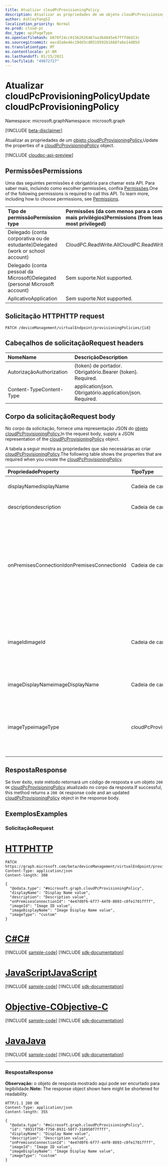 ```yaml
---
title: Atualizar cloudPcProvisioningPolicy
description: Atualizar as propriedades de um objeto cloudPcProvisioningPolicy.
author: AshleyYangSZ
localization_priority: Normal
ms.prod: cloud-pc
doc_type: apiPageType
ms.openlocfilehash: b070f24cc91562626467aa3b4645e67fffd6d13c
ms.sourcegitcommit: eacd2a6e46c19dd3cd8519592b1668fabe14d85d
ms.translationtype: MT
ms.contentlocale: pt-BR
ms.lasthandoff: 01/15/2021
ms.locfileid: "49872727"
---
```

# <a name="update-cloudpcprovisioningpolicy"></a><span data-ttu-id="50f79-103">Atualizar cloudPcProvisioningPolicy</span><span class="sxs-lookup"><span data-stu-id="50f79-103">Update cloudPcProvisioningPolicy</span></span>

<span data-ttu-id="50f79-104">Namespace: microsoft.graph</span><span class="sxs-lookup"><span data-stu-id="50f79-104">Namespace: microsoft.graph</span></span>

[!INCLUDE [beta-disclaimer](../../includes/beta-disclaimer.md)]

<span data-ttu-id="50f79-105">Atualizar as propriedades de um [objeto cloudPcProvisioningPolicy.](../resources/cloudpcprovisioningpolicy.md)</span><span class="sxs-lookup"><span data-stu-id="50f79-105">Update the properties of a [cloudPcProvisioningPolicy](../resources/cloudpcprovisioningpolicy.md) object.</span></span>

[!INCLUDE [cloudpc-api-preview](../../includes/cloudpc-api-preview.md)]

## <a name="permissions"></a><span data-ttu-id="50f79-106">Permissões</span><span class="sxs-lookup"><span data-stu-id="50f79-106">Permissions</span></span>

<span data-ttu-id="50f79-p101">Uma das seguintes permissões é obrigatória para chamar esta API. Para saber mais, incluindo como escolher permissões, confira [Permissões](/graph/permissions-reference).</span><span class="sxs-lookup"><span data-stu-id="50f79-p101">One of the following permissions is required to call this API. To learn more, including how to choose permissions, see [Permissions](/graph/permissions-reference).</span></span>

|<span data-ttu-id="50f79-109">Tipo de permissão</span><span class="sxs-lookup"><span data-stu-id="50f79-109">Permission type</span></span>|<span data-ttu-id="50f79-110">Permissões (da com menos para a com mais privilégios)</span><span class="sxs-lookup"><span data-stu-id="50f79-110">Permissions (from least to most privileged)</span></span>|
|:---|:---|
|<span data-ttu-id="50f79-111">Delegado (conta corporativa ou de estudante)</span><span class="sxs-lookup"><span data-stu-id="50f79-111">Delegated (work or school account)</span></span>|<span data-ttu-id="50f79-112">CloudPC.ReadWrite.All</span><span class="sxs-lookup"><span data-stu-id="50f79-112">CloudPC.ReadWrite.All</span></span>|
|<span data-ttu-id="50f79-113">Delegado (conta pessoal da Microsoft)</span><span class="sxs-lookup"><span data-stu-id="50f79-113">Delegated (personal Microsoft account)</span></span>|<span data-ttu-id="50f79-114">Sem suporte.</span><span class="sxs-lookup"><span data-stu-id="50f79-114">Not supported.</span></span>|
|<span data-ttu-id="50f79-115">Aplicativo</span><span class="sxs-lookup"><span data-stu-id="50f79-115">Application</span></span>|<span data-ttu-id="50f79-116">Sem suporte.</span><span class="sxs-lookup"><span data-stu-id="50f79-116">Not supported.</span></span>|

## <a name="http-request"></a><span data-ttu-id="50f79-117">Solicitação HTTP</span><span class="sxs-lookup"><span data-stu-id="50f79-117">HTTP request</span></span>

<!-- {
  "blockType": "ignored"
}
-->

``` http
PATCH /deviceManagement/virtualEndpoint/provisioningPolicies/{id}
```

## <a name="request-headers"></a><span data-ttu-id="50f79-118">Cabeçalhos de solicitação</span><span class="sxs-lookup"><span data-stu-id="50f79-118">Request headers</span></span>

| <span data-ttu-id="50f79-119">Nome</span><span class="sxs-lookup"><span data-stu-id="50f79-119">Name</span></span>          | <span data-ttu-id="50f79-120">Descrição</span><span class="sxs-lookup"><span data-stu-id="50f79-120">Description</span></span>                |
| :------------ | :------------------------  |
| <span data-ttu-id="50f79-121">Autorização</span><span class="sxs-lookup"><span data-stu-id="50f79-121">Authorization</span></span> | <span data-ttu-id="50f79-p102">{token} de portador. Obrigatório.</span><span class="sxs-lookup"><span data-stu-id="50f79-p102">Bearer {token}. Required.</span></span>  |
| <span data-ttu-id="50f79-124">Content-Type</span><span class="sxs-lookup"><span data-stu-id="50f79-124">Content-Type</span></span>  | <span data-ttu-id="50f79-p103">application/json. Obrigatório.</span><span class="sxs-lookup"><span data-stu-id="50f79-p103">application/json. Required.</span></span>|

## <a name="request-body"></a><span data-ttu-id="50f79-127">Corpo da solicitação</span><span class="sxs-lookup"><span data-stu-id="50f79-127">Request body</span></span>

<span data-ttu-id="50f79-128">No corpo da solicitação, fornece uma representação JSON do [objeto cloudPcProvisioningPolicy.](../resources/cloudpcprovisioningpolicy.md)</span><span class="sxs-lookup"><span data-stu-id="50f79-128">In the request body, supply a JSON representation of the [cloudPcProvisioningPolicy](../resources/cloudpcprovisioningpolicy.md) object.</span></span>

<span data-ttu-id="50f79-129">A tabela a seguir mostra as propriedades que são necessárias ao criar [cloudPcProvisioningPolicy](../resources/cloudpcprovisioningpolicy.md).</span><span class="sxs-lookup"><span data-stu-id="50f79-129">The following table shows the properties that are required when you create the [cloudPcProvisioningPolicy](../resources/cloudpcprovisioningpolicy.md).</span></span>

|<span data-ttu-id="50f79-130">Propriedade</span><span class="sxs-lookup"><span data-stu-id="50f79-130">Property</span></span>|<span data-ttu-id="50f79-131">Tipo</span><span class="sxs-lookup"><span data-stu-id="50f79-131">Type</span></span>|<span data-ttu-id="50f79-132">Descrição</span><span class="sxs-lookup"><span data-stu-id="50f79-132">Description</span></span>|
|:---|:---|:---|
|<span data-ttu-id="50f79-133">displayName</span><span class="sxs-lookup"><span data-stu-id="50f79-133">displayName</span></span>|<span data-ttu-id="50f79-134">Cadeia de caracteres</span><span class="sxs-lookup"><span data-stu-id="50f79-134">String</span></span>|<span data-ttu-id="50f79-135">O nome de exibição da política de provisionamento.</span><span class="sxs-lookup"><span data-stu-id="50f79-135">The display name for the provisioning policy.</span></span> |
|<span data-ttu-id="50f79-136">description</span><span class="sxs-lookup"><span data-stu-id="50f79-136">description</span></span>|<span data-ttu-id="50f79-137">Cadeia de caracteres</span><span class="sxs-lookup"><span data-stu-id="50f79-137">String</span></span>|<span data-ttu-id="50f79-138">A descrição da política de provisionamento.</span><span class="sxs-lookup"><span data-stu-id="50f79-138">The provisioning policy description.</span></span>|
|<span data-ttu-id="50f79-139">onPremisesConnectionId</span><span class="sxs-lookup"><span data-stu-id="50f79-139">onPremisesConnectionId</span></span>|<span data-ttu-id="50f79-140">Cadeia de caracteres</span><span class="sxs-lookup"><span data-stu-id="50f79-140">String</span></span>|<span data-ttu-id="50f79-141">A ID da cloudPcOnPremisesConnection.</span><span class="sxs-lookup"><span data-stu-id="50f79-141">The ID of the cloudPcOnPremisesConnection.</span></span> <span data-ttu-id="50f79-142">Para garantir que os computadores na nuvem tenham conectividade de rede e que in joinam no domínio, escolha uma conexão com uma rede virtual validada pelo serviço de computador na nuvem.</span><span class="sxs-lookup"><span data-stu-id="50f79-142">To ensure that cloud PCs have network connectivity and that they domain join, choose a connection with a virtual network that’s validated by the cloud PC service.</span></span>|
|<span data-ttu-id="50f79-143">imageId</span><span class="sxs-lookup"><span data-stu-id="50f79-143">imageId</span></span>|<span data-ttu-id="50f79-144">Cadeia de caracteres</span><span class="sxs-lookup"><span data-stu-id="50f79-144">String</span></span>|<span data-ttu-id="50f79-145">A ID da imagem do sistema operacional que você deseja provisionar em PCs na nuvem.</span><span class="sxs-lookup"><span data-stu-id="50f79-145">The ID of the OS image you want to provision on cloud PCs.</span></span> <span data-ttu-id="50f79-146">O formato de uma imagem de tipo de galeria é: {publisher_offer_sku}.</span><span class="sxs-lookup"><span data-stu-id="50f79-146">The format for a gallery type image is: {publisher_offer_sku}.</span></span>|
|<span data-ttu-id="50f79-147">imageDisplayName</span><span class="sxs-lookup"><span data-stu-id="50f79-147">imageDisplayName</span></span>|<span data-ttu-id="50f79-148">Cadeia de caracteres</span><span class="sxs-lookup"><span data-stu-id="50f79-148">String</span></span>|<span data-ttu-id="50f79-149">O nome de exibição da imagem do sistema operacional que você está provisionando.</span><span class="sxs-lookup"><span data-stu-id="50f79-149">The display name for the OS image you’re provisioning.</span></span>|
|<span data-ttu-id="50f79-150">imageType</span><span class="sxs-lookup"><span data-stu-id="50f79-150">imageType</span></span>|<span data-ttu-id="50f79-151">cloudPcProvisioningPolicyImageType</span><span class="sxs-lookup"><span data-stu-id="50f79-151">cloudPcProvisioningPolicyImageType</span></span>|<span data-ttu-id="50f79-152">O tipo de imagem do sistema operacional (personalizada ou galeria) que você deseja provisionar em PCs de nuvem.</span><span class="sxs-lookup"><span data-stu-id="50f79-152">The type of OS image (custom or gallery) you want to provision on cloud PCs.</span></span> <span data-ttu-id="50f79-153">Os valores possíveis são: `gallery` e `custom`.</span><span class="sxs-lookup"><span data-stu-id="50f79-153">Possible values are: `gallery`, `custom`.</span></span>|

## <a name="response"></a><span data-ttu-id="50f79-154">Resposta</span><span class="sxs-lookup"><span data-stu-id="50f79-154">Response</span></span>

<span data-ttu-id="50f79-155">Se tiver êxito, este método retornará um código de resposta e um objeto `200 OK` [cloudPcProvisioningPolicy](../resources/cloudpcprovisioningpolicy.md) atualizado no corpo da resposta.</span><span class="sxs-lookup"><span data-stu-id="50f79-155">If successful, this method returns a `200 OK` response code and an updated [cloudPcProvisioningPolicy](../resources/cloudpcprovisioningpolicy.md) object in the response body.</span></span>

## <a name="examples"></a><span data-ttu-id="50f79-156">Exemplos</span><span class="sxs-lookup"><span data-stu-id="50f79-156">Examples</span></span>

### <a name="request"></a><span data-ttu-id="50f79-157">Solicitação</span><span class="sxs-lookup"><span data-stu-id="50f79-157">Request</span></span>


# <a name="http"></a>[<span data-ttu-id="50f79-158">HTTP</span><span class="sxs-lookup"><span data-stu-id="50f79-158">HTTP</span></span>](#tab/http)
<!-- {
  "blockType": "request",
  "name": "update_provisioningpolicy"
}
-->

``` http
PATCH https://graph.microsoft.com/beta/deviceManagement/virtualEndpoint/provisioningPolicies/{id}
Content-Type: application/json
Content-length: 308

{
  "@odata.type": "#microsoft.graph.cloudPcProvisioningPolicy",
  "displayName": "Display Name value",
  "description": "Description value",
  "onPremisesConnectionId": "4e47d0f6-6f77-44f0-8893-c0fe1701ffff",
  "imageId": "Image ID value",
  "imageDisplayName": "Image Display Name value",
  "imageType": "custom"
}
```
# <a name="c"></a>[<span data-ttu-id="50f79-159">C#</span><span class="sxs-lookup"><span data-stu-id="50f79-159">C#</span></span>](#tab/csharp)
[!INCLUDE [sample-code](../includes/snippets/csharp/update-provisioningpolicy-csharp-snippets.md)]
[!INCLUDE [sdk-documentation](../includes/snippets/snippets-sdk-documentation-link.md)]

# <a name="javascript"></a>[<span data-ttu-id="50f79-160">JavaScript</span><span class="sxs-lookup"><span data-stu-id="50f79-160">JavaScript</span></span>](#tab/javascript)
[!INCLUDE [sample-code](../includes/snippets/javascript/update-provisioningpolicy-javascript-snippets.md)]
[!INCLUDE [sdk-documentation](../includes/snippets/snippets-sdk-documentation-link.md)]

# <a name="objective-c"></a>[<span data-ttu-id="50f79-161">Objective-C</span><span class="sxs-lookup"><span data-stu-id="50f79-161">Objective-C</span></span>](#tab/objc)
[!INCLUDE [sample-code](../includes/snippets/objc/update-provisioningpolicy-objc-snippets.md)]
[!INCLUDE [sdk-documentation](../includes/snippets/snippets-sdk-documentation-link.md)]

# <a name="java"></a>[<span data-ttu-id="50f79-162">Java</span><span class="sxs-lookup"><span data-stu-id="50f79-162">Java</span></span>](#tab/java)
[!INCLUDE [sample-code](../includes/snippets/java/update-provisioningpolicy-java-snippets.md)]
[!INCLUDE [sdk-documentation](../includes/snippets/snippets-sdk-documentation-link.md)]

---


### <a name="response"></a><span data-ttu-id="50f79-163">Resposta</span><span class="sxs-lookup"><span data-stu-id="50f79-163">Response</span></span>

<span data-ttu-id="50f79-164">**Observação:** o objeto de resposta mostrado aqui pode ser encurtado para legibilidade.</span><span class="sxs-lookup"><span data-stu-id="50f79-164">**Note:** The response object shown here might be shortened for readability.</span></span>
<!-- {
  "blockType": "response",
  "truncated": true,
  "@odata.type": "microsoft.graph.cloudPcProvisioningPolicy"
}
-->

``` http
HTTP/1.1 200 OK
Content-Type: application/json
Content-length: 355

{
  "@odata.type": "#microsoft.graph.cloudPcProvisioningPolicy",
  "id": "8931f750-f750-8931-50f7-318950f7ffff",
  "displayName": "Display Name value",
  "description": "Description value",
  "onPremisesConnectionId": "4e47d0f6-6f77-44f0-8893-c0fe1701ffff",
  "imageId": "Image ID value",
  "imageDisplayName": "Image Display Name value",
  "imageType": "custom"
}
```
